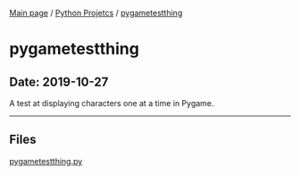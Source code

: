 [Main page](/) / [Python Projetcs](/python) / [pygametestthing](/python/2019-10-27_pygametestthing)

# pygametestthing

## Date: 2019-10-27

A test at displaying characters one at a time in Pygame.

-----

## Files

[pygametestthing.py](pygametestthing.py)